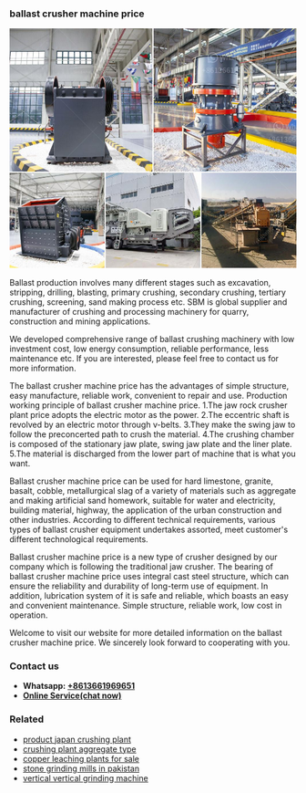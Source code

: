 <h3>ballast crusher machine price</h3><img src='1708499222.jpg' alt=''><p>Ballast production involves many different stages such as excavation, stripping, drilling, blasting, primary crushing, secondary crushing, tertiary crushing, screening, sand making process etc. SBM is global supplier and manufacturer of crushing and processing machinery for quarry, construction and mining applications.</p><p>We developed comprehensive range of ballast crushing machinery with low investment cost, low energy consumption, reliable performance, less maintenance etc. If you are interested, please feel free to contact us for more information.</p><p>The ballast crusher machine price has the advantages of simple structure, easy manufacture, reliable work, convenient to repair and use. Production working principle of ballast crusher machine price. 1.The jaw rock crusher plant price adopts the electric motor as the power. 2.The eccentric shaft is revolved by an electric motor through v-belts. 3.They make the swing jaw to follow the preconcerted path to crush the material. 4.The crushing chamber is composed of the stationary jaw plate, swing jaw plate and the liner plate. 5.The material is discharged from the lower part of machine that is what you want.</p><p>Ballast crusher machine price can be used for hard limestone, granite, basalt, cobble, metallurgical slag of a variety of materials such as aggregate and making artificial sand homework, suitable for water and electricity, building material, highway, the application of the urban construction and other industries. According to different technical requirements, various types of ballast crusher equipment undertakes assorted, meet customer's different technological requirements.</p><p>Ballast crusher machine price is a new type of crusher designed by our company which is following the traditional jaw crusher. The bearing of ballast crusher machine price uses integral cast steel structure, which can ensure the reliability and durability of long-term use of equipment. In addition, lubrication system of it is safe and reliable, which boasts an easy and convenient maintenance. Simple structure, reliable work, low cost in operation.</p><p>Welcome to visit our website for more detailed information on the ballast crusher machine price. We sincerely look forward to cooperating with you.</p><h3>Contact us</h3><ul><li><strong>Whatsapp:&nbsp;<a href="https://wa.me/8613661969651">+8613661969651</a></strong></li><li><a href="https://swt.shibang-china.com/?git&amp;zhl&amp;ballast crusher machine price"><strong>Online Service(chat now)</strong></a></li></ul><h3>Related</h3><ul><li><a href='product japan crushing plant.md'>product japan crushing plant</a></li><li><a href='crushing plant aggregate type.md'>crushing plant aggregate type</a></li><li><a href='copper leaching plants for sale.md'>copper leaching plants for sale</a></li><li><a href='stone grinding mills in pakistan.md'>stone grinding mills in pakistan</a></li><li><a href='vertical vertical grinding machine.md'>vertical vertical grinding machine</a></li></ul>